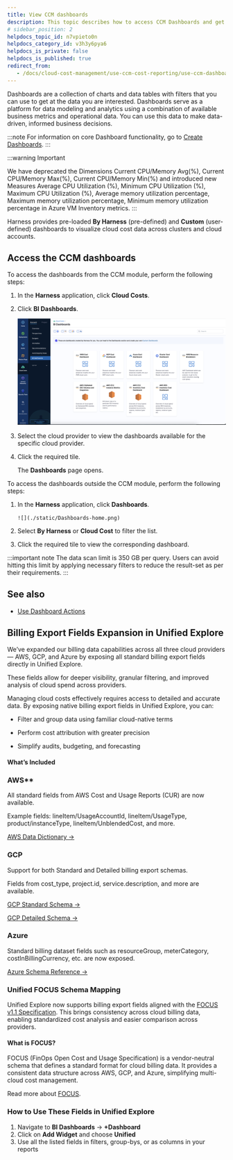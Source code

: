 ```yaml
---
title: View CCM dashboards
description: This topic describes how to access CCM Dashboards and get more information about the data.
# sidebar_position: 2
helpdocs_topic_id: n7vpieto0n
helpdocs_category_id: v3h3y6pya6
helpdocs_is_private: false
helpdocs_is_published: true
redirect_from:
   - /docs/cloud-cost-management/use-ccm-cost-reporting/use-ccm-dashboards/aws-reservation-coverage-and-service-cost/
---
```



Dashboards are a collection of charts and data tables with filters that you can use to get at the data you are interested. Dashboards serve as a platform for data modeling and analytics using a combination of available business metrics and operational data. You can use this data to make data-driven, informed business decisions.


:::note
For information on core Dashboard functionality, go to [Create Dashboards](https://docs.harness.io/article/ardf4nbvcy-create-dashboards).
:::

:::warning Important

We have deprecated the Dimensions Current CPU/Memory Avg(%), Current CPU/Memory Max(%), Current CPU/Memory Min(%) and introduced new Measures Average CPU Utilization (%), Minimum CPU Utilization (%), Maximum CPU Utilization (%), Average memory utilization percentage, Maximum memory utilization percentage, Minimum memory utilization percentage in Azure VM Inventory metrics.
:::

Harness provides pre-loaded **By Harness** (pre-defined) and **Custom** (user-defined) dashboards to visualize cloud cost data across clusters and cloud accounts.


## Access the CCM dashboards

To access the dashboards from the CCM module, perform the following steps:

1. In the **Harness** application, click **Cloud Costs**.
2. Click **BI Dashboards**. 

     ![](./static/BI-Dashboards.png)

3. Select the cloud provider to view the dashboards available for the specific cloud provider.
4. Click the required tile.

    The **Dashboards** page opens. 


To access the dashboards outside the CCM module, perform the following steps:

1. In the **Harness** application, click **Dashboards**. 

       ![](./static/Dashboards-home.png)

2. Select **By Harness** or **Cloud Cost** to filter the list.
3. Click the required tile to view the corresponding dashboard.

:::important note
The data scan limit is 350 GB per query. Users can avoid hitting this limit by applying necessary filters to reduce the result-set as per their requirements.
:::

## See also
* [Use Dashboard Actions](../../../platform/dashboards/use-dashboard-actions.md)

## Billing Export Fields Expansion in Unified Explore

We’ve expanded our billing data capabilities across all three cloud providers — AWS, GCP, and Azure by exposing all standard billing export fields directly in Unified Explore.

These fields allow for deeper visibility, granular filtering, and improved analysis of cloud spend across providers.

Managing cloud costs effectively requires access to detailed and accurate data. By exposing native billing export fields in Unified Explore, you can:

- Filter and group data using familiar cloud-native terms

- Perform cost attribution with greater precision

- Simplify audits, budgeting, and forecasting

#### What’s Included

### AWS**

All standard fields from AWS Cost and Usage Reports (CUR) are now available.

Example fields: lineItem/UsageAccountId, lineItem/UsageType, product/instanceType, lineItem/UnblendedCost, and more.

[AWS Data Dictionary →](https://docs.aws.amazon.com/cur/latest/userguide/data-dictionary.html)

### GCP

Support for both Standard and Detailed billing export schemas.

Fields from cost_type, project.id, service.description, and more are available.

[GCP Standard Schema →](https://cloud.google.com/billing/docs/how-to/export-data-bigquery-tables/standard-usage#standard-usage-cost-data-schema)

[GCP Detailed Schema →](https://cloud.google.com/billing/docs/how-to/export-data-bigquery-tables/detailed-usage#detailed-usage-cost-data-schema)

### Azure

Standard billing dataset fields such as resourceGroup, meterCategory, costInBillingCurrency, etc. are now exposed.

[Azure Schema Reference →](https://learn.microsoft.com/en-us/azure/cost-management-billing/dataset-schema/schema-index)

### Unified FOCUS Schema Mapping

Unified Explore now supports billing export fields aligned with the [FOCUS v1.1 Specification](https://focus.finops.org/focus-specification/v1-1/). This brings consistency across cloud billing data, enabling standardized cost analysis and easier comparison across providers.

#### What is FOCUS?

FOCUS (FinOps Open Cost and Usage Specification) is a vendor-neutral schema that defines a standard format for cloud billing data. It provides a consistent data structure across AWS, GCP, and Azure, simplifying multi-cloud cost management.

Read more about [FOCUS](https://focus.finops.org/focus-specification/v1-1/).

### How to Use These Fields in Unified Explore

1. Navigate to **BI Dashboards** → **+Dashboard**
2. Click on **Add Widget** and choose **Unified**
3. Use all the listed fields in filters, group-bys, or as columns in your reports